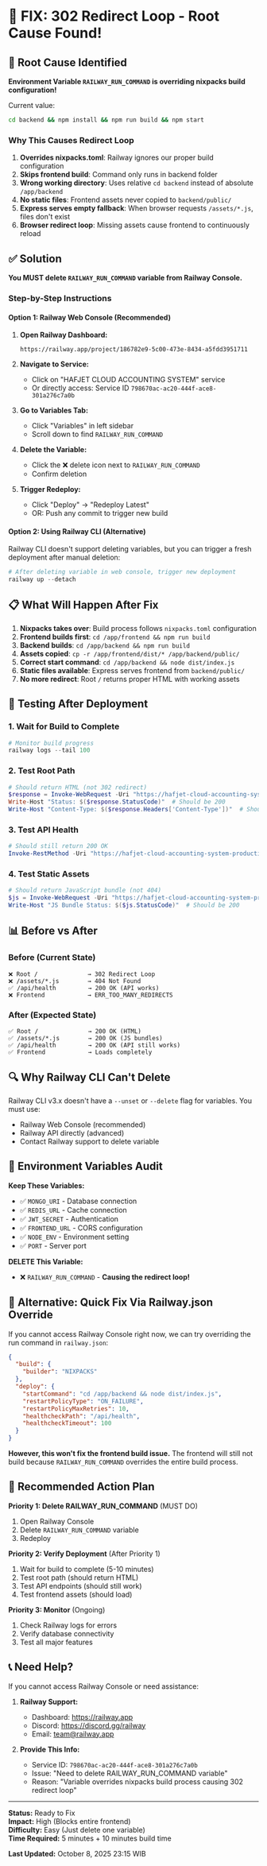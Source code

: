 # 🔧 FIX: 302 Redirect Loop - Root Cause Found!

## 🎯 Root Cause Identified

**Environment Variable `RAILWAY_RUN_COMMAND` is overriding nixpacks build configuration!**

Current value:
```bash
cd backend && npm install && npm run build && npm start
```

### Why This Causes Redirect Loop

1. **Overrides nixpacks.toml**: Railway ignores our proper build configuration
2. **Skips frontend build**: Command only runs in backend folder
3. **Wrong working directory**: Uses relative `cd backend` instead of absolute `/app/backend`
4. **No static files**: Frontend assets never copied to `backend/public/`
5. **Express serves empty fallback**: When browser requests `/assets/*.js`, files don't exist
6. **Browser redirect loop**: Missing assets cause frontend to continuously reload

## ✅ Solution

**You MUST delete `RAILWAY_RUN_COMMAND` variable from Railway Console.**

### Step-by-Step Instructions

#### Option 1: Railway Web Console (Recommended)

1. **Open Railway Dashboard:**
   ```
   https://railway.app/project/186782e9-5c00-473e-8434-a5fdd3951711
   ```

2. **Navigate to Service:**
   - Click on "HAFJET CLOUD ACCOUNTING SYSTEM" service
   - Or directly access: Service ID `798670ac-ac20-444f-ace8-301a276c7a0b`

3. **Go to Variables Tab:**
   - Click "Variables" in left sidebar
   - Scroll down to find `RAILWAY_RUN_COMMAND`

4. **Delete the Variable:**
   - Click the ❌ delete icon next to `RAILWAY_RUN_COMMAND`
   - Confirm deletion

5. **Trigger Redeploy:**
   - Click "Deploy" → "Redeploy Latest"
   - OR: Push any commit to trigger new build

#### Option 2: Using Railway CLI (Alternative)

Railway CLI doesn't support deleting variables, but you can trigger a fresh deployment after manual deletion:

```powershell
# After deleting variable in web console, trigger new deployment
railway up --detach
```

## 📋 What Will Happen After Fix

1. **Nixpacks takes over**: Build process follows `nixpacks.toml` configuration
2. **Frontend builds first**: `cd /app/frontend && npm run build`
3. **Backend builds**: `cd /app/backend && npm run build`
4. **Assets copied**: `cp -r /app/frontend/dist/* /app/backend/public/`
5. **Correct start command**: `cd /app/backend && node dist/index.js`
6. **Static files available**: Express serves frontend from `backend/public/`
7. **No more redirect**: Root `/` returns proper HTML with working assets

## 🧪 Testing After Deployment

### 1. Wait for Build to Complete

```powershell
# Monitor build progress
railway logs --tail 100
```

### 2. Test Root Path

```powershell
# Should return HTML (not 302 redirect)
$response = Invoke-WebRequest -Uri "https://hafjet-cloud-accounting-system-production.up.railway.app" -MaximumRedirection 0
Write-Host "Status: $($response.StatusCode)"  # Should be 200
Write-Host "Content-Type: $($response.Headers['Content-Type'])"  # Should be text/html
```

### 3. Test API Health

```powershell
# Should still return 200 OK
Invoke-RestMethod -Uri "https://hafjet-cloud-accounting-system-production.up.railway.app/api/health"
```

### 4. Test Static Assets

```powershell
# Should return JavaScript bundle (not 404)
$js = Invoke-WebRequest -Uri "https://hafjet-cloud-accounting-system-production.up.railway.app/assets/index-79LI_bQh.js"
Write-Host "JS Bundle Status: $($js.StatusCode)"  # Should be 200
```

## 📊 Before vs After

### Before (Current State)

```
❌ Root /              → 302 Redirect Loop
❌ /assets/*.js        → 404 Not Found
✅ /api/health         → 200 OK (API works)
❌ Frontend            → ERR_TOO_MANY_REDIRECTS
```

### After (Expected State)

```
✅ Root /              → 200 OK (HTML)
✅ /assets/*.js        → 200 OK (JS bundles)
✅ /api/health         → 200 OK (API still works)
✅ Frontend            → Loads completely
```

## 🔍 Why Railway CLI Can't Delete

Railway CLI v3.x doesn't have a `--unset` or `--delete` flag for variables. You must use:
- Railway Web Console (recommended)
- Railway API directly (advanced)
- Contact Railway support to delete variable

## 📝 Environment Variables Audit

**Keep These Variables:**
- ✅ `MONGO_URI` - Database connection
- ✅ `REDIS_URL` - Cache connection
- ✅ `JWT_SECRET` - Authentication
- ✅ `FRONTEND_URL` - CORS configuration
- ✅ `NODE_ENV` - Environment setting
- ✅ `PORT` - Server port

**DELETE This Variable:**
- ❌ `RAILWAY_RUN_COMMAND` - **Causing the redirect loop!**

## 🚀 Alternative: Quick Fix Via Railway.json Override

If you cannot access Railway Console right now, we can try overriding the run command in `railway.json`:

```json
{
  "build": {
    "builder": "NIXPACKS"
  },
  "deploy": {
    "startCommand": "cd /app/backend && node dist/index.js",
    "restartPolicyType": "ON_FAILURE",
    "restartPolicyMaxRetries": 10,
    "healthcheckPath": "/api/health",
    "healthcheckTimeout": 100
  }
}
```

**However, this won't fix the frontend build issue.** The frontend will still not build because `RAILWAY_RUN_COMMAND` overrides the entire build process.

## 🎯 Recommended Action Plan

**Priority 1: Delete RAILWAY_RUN_COMMAND** (MUST DO)
1. Open Railway Console
2. Delete `RAILWAY_RUN_COMMAND` variable
3. Redeploy

**Priority 2: Verify Deployment** (After Priority 1)
1. Wait for build to complete (5-10 minutes)
2. Test root path (should return HTML)
3. Test API endpoints (should still work)
4. Test frontend assets (should load)

**Priority 3: Monitor** (Ongoing)
1. Check Railway logs for errors
2. Verify database connectivity
3. Test all major features

## 📞 Need Help?

If you cannot access Railway Console or need assistance:

1. **Railway Support:**
   - Dashboard: https://railway.app
   - Discord: https://discord.gg/railway
   - Email: team@railway.app

2. **Provide This Info:**
   - Service ID: `798670ac-ac20-444f-ace8-301a276c7a0b`
   - Issue: "Need to delete RAILWAY_RUN_COMMAND variable"
   - Reason: "Variable overrides nixpacks build process causing 302 redirect loop"

---

**Status:** Ready to Fix  
**Impact:** High (Blocks entire frontend)  
**Difficulty:** Easy (Just delete one variable)  
**Time Required:** 5 minutes + 10 minutes build time

**Last Updated:** October 8, 2025 23:15 WIB
